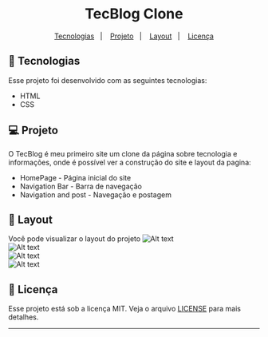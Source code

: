 <h1 align="center">
   TecBlog Clone
</h1>

<p align="center">
  <a href="#-tecnologias">Tecnologias</a>&nbsp;&nbsp;&nbsp;|&nbsp;&nbsp;&nbsp;
  <a href="#-projeto">Projeto</a>&nbsp;&nbsp;&nbsp;|&nbsp;&nbsp;&nbsp;
  <a href="#-layout">Layout</a>&nbsp;&nbsp;&nbsp;|&nbsp;&nbsp;&nbsp;
  <a href="#memo-licença">Licença</a>
</p>

## 🚀 Tecnologias

Esse projeto foi desenvolvido com as seguintes tecnologias:

- HTML
- CSS

## 💻 Projeto

O TecBlog é meu primeiro site um clone da página sobre tecnologia e informações, onde é possível ver a construção do site e layout da pagina:
- HomePage - Página inicial do site
- Navigation Bar - Barra de navegação
- Navigation and post - Navegação e postagem

## 🔖 Layout

Você pode visualizar o layout do projeto ![Alt text](https://github.com/felipe-gomes-vicente/TecBlog-preview/blob/main/tecblog-preview-001.png ) <br>
![Alt text](https://github.com/felipe-gomes-vicente/TecBlog-preview/blob/main/tecblog-preview-002.png ) <br>
![Alt text](https://github.com/felipe-gomes-vicente/TecBlog-preview/blob/main/tecblog-preview-003.png ) <br>
![Alt text](https://github.com/felipe-gomes-vicente/TecBlog-preview/blob/main/tecblog-preview-004.png )

## :memo: Licença

Esse projeto está sob a licença MIT. Veja o arquivo [LICENSE](LICENSE.md) para mais detalhes.

---
